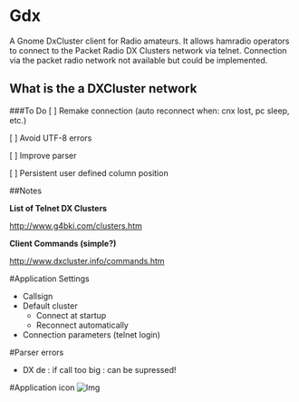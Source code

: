# Gdx
A Gnome DxCluster client for Radio amateurs.
It allows hamradio operators to connect to the Packet Radio DX Clusters network via telnet. Connection via the packet radio network not available but could be implemented.

## What is the a DXCluster network


###To Do
[ ] Remake connection (auto reconnect when: cnx lost, pc sleep, etc.)

[ ] Avoid UTF-8 errors

[ ] Improve parser 

[ ] Persistent user defined column position

##Notes

**List of Telnet DX Clusters**

http://www.g4bki.com/clusters.htm

**Client Commands (simple?)**

http://www.dxcluster.info/commands.htm

#Application Settings

- Callsign
- Default cluster
	- Connect at startup
	- Reconnect automatically
- Connection parameters (telnet login)

#Parser errors
- DX de <CALLSIGN>: if call too big : can be supressed!

#Application icon
![Img](
https://www.flaticon.com/free-icon/network_148800#term=network&page=1&position=33)

